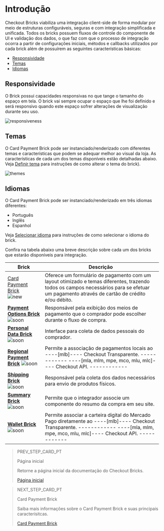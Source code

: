 # Introdução

Checkout Bricks viabiliza uma integração client-side de forma modular por meio de estruturas configuráveis, seguras e com integração simplificada e unificada. Todos os bricks possuem fluxos de controle do componente de UI e validação dos dados, o que faz com que o processo de integração ocorra a partir de configurações iniciais, métodos e callbacks utilizados por cada brick além de possuírem as seguintes características básicas:

* [Responsividade](https://www.mercadopago[FAKER][URL][DOMAIN]/developers/pt/docs/checkout-bricks-beta/introduction#bookmark_responsividade)
* [Temas](https://www.mercadopago[FAKER][URL][DOMAIN]/developers/pt/docs/checkout-bricks-beta/introduction#bookmark_temas)
* [Idiomas](https://www.mercadopago[FAKER][URL][DOMAIN]/developers/pt/docs/checkout-bricks-beta/introduction#bookmark_idiomas)

## Responsividade

O Brick possui capacidades responsivas no que tange o tamanho do espaço em tela. O brick vai sempre ocupar o espaço que lhe foi definido e será responsivo quando este espaço sofrer alterações de visualização durante seu uso. 

![responsiveness](checkout-bricks/responsive-theme-pt.gif)

## Temas

O Card Payment Brick pode ser instanciado/renderizado com diferentes temas e características que podem se adequar melhor ao visual da loja. As características de cada um dos temas disponíveis estão detalhadas abaixo. Veja [Definir tema](/developers/pt/docs/checkout-bricks-beta/additional-customization/set-theme) para instruções de como alterar o tema do brick).

![themes](checkout-bricks/themes-paymentcard-pt.png)

## Idiomas 

O Card Payment Brick pode ser instanciado/renderizado em três idiomas diferentes: 

* Português
* Inglês 
* Espanhol

Veja [Selecionar idioma](/developers/pt/docs/checkout-bricks-beta/additional-customization/select-language) para instruções de como selecionar o idioma do brick.

Confira na tabela abaixo uma breve descrição sobre cada um dos bricks que estarão disponíveis para integração.

| Brick | Descrição |
|---|---|
| [Card Payment Brick](/developers/pt/docs/checkout-bricks-beta/card-payment-brick) <br/> ![new](checkout-bricks/new-button-pt.png) | Oferece um formulário de pagamento com um layout otimizado e temas diferentes, trazendo todos os campos necessários para se efetuar um pagamento através de cartão de crédito e/ou débito. | 
| [**Payment Options Brick**](/developers/pt/docs/checkout-bricks-beta/payment-options-brick) ![soon](checkout-bricks/soon-button-pt.png) | Responsável pela exibição dos meios de pagamento que o comprador pode escolher durante o fluxo de compra.  |
| [**Personal Data Brick**](/developers/pt/docs/checkout-bricks-beta/personal-data-brick) ![soon](checkout-bricks/soon-button-pt.png) | Interface para coleta de dados pessoais do comprador. |
| [**Regional Payment Brick**](/developers/pt/docs/checkout-bricks-beta/regional-payment-brick) ![soon](checkout-bricks/soon-button-pt.png) | Permite a associação de pagamentos locais ao ----[mlb]---- Checkout Transparente. ------------ ----[mla, mlm, mpe, mco, mlu, mlc]---- Checkout API. ------------ |
| [**Shipping Brick**](/developers/pt/docs/checkout-bricks-beta/shipping-brick) <br/> ![soon](checkout-bricks/soon-button-pt.png) | Responsável pela coleta dos dados necessários para envio de produtos físicos. | 
| [**Summary Brick**](/developers/pt/docs/checkout-bricks-beta/summary-brick) <br/> ![soon](checkout-bricks/soon-button-pt.png) | Permite que o integrador associe um componente do resumo da compra em seu site. | 
| [**Wallet Brick**](/developers/pt/docs/checkout-bricks-beta/wallet-brick) <br/> ![soon](checkout-bricks/soon-button-pt.png) | Permite associar a carteira digital do Mercado Pago diretamente ao ----[mlb]---- Checkout Transparente. ------------ ----[mla, mlm, mpe, mco, mlu, mlc]---- Checkout API. ------------ | 

> PREV_STEP_CARD_PT
>
> Página inicial
>
> Retorne a página inicial da documentação do Checkout Bricks.
>
> [Página inicial](/developers/pt/docs/checkout-bricks-beta/landing)

> NEXT_STEP_CARD_PT
>
> Card Payment Brick
>
> Saiba mais informações sobre o Card Payment Brick e suas principais caracterísitcas.
>
> [Card Payment Brick](/developers/pt/docs/checkout-bricks-beta/card-payment-brick)